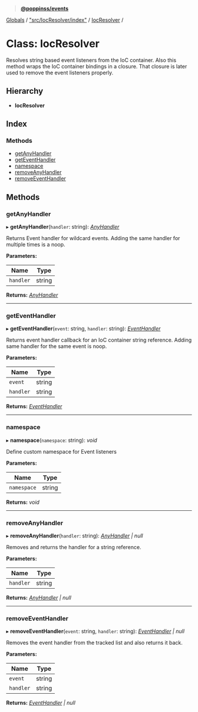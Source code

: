 > **[@poppinss/events](../README.md)**

[Globals](../README.md) / ["src/IocResolver/index"](../modules/_src_iocresolver_index_.md) / [IocResolver](_src_iocresolver_index_.iocresolver.md) /

# Class: IocResolver

Resolves string based event listeners from the IoC container. Also this method wraps
the IoC container bindings in a closure. That closure is later used to remove
the event listeners properly.

## Hierarchy

* **IocResolver**

## Index

### Methods

* [getAnyHandler](_src_iocresolver_index_.iocresolver.md#getanyhandler)
* [getEventHandler](_src_iocresolver_index_.iocresolver.md#geteventhandler)
* [namespace](_src_iocresolver_index_.iocresolver.md#namespace)
* [removeAnyHandler](_src_iocresolver_index_.iocresolver.md#removeanyhandler)
* [removeEventHandler](_src_iocresolver_index_.iocresolver.md#removeeventhandler)

## Methods

###  getAnyHandler

▸ **getAnyHandler**(`handler`: string): *[AnyHandler](../modules/_poppinss_events.md#anyhandler)*

Returns Event handler for wildcard events. Adding the same
handler for multiple times is a noop.

**Parameters:**

Name | Type |
------ | ------ |
`handler` | string |

**Returns:** *[AnyHandler](../modules/_poppinss_events.md#anyhandler)*

___

###  getEventHandler

▸ **getEventHandler**(`event`: string, `handler`: string): *[EventHandler](../modules/_poppinss_events.md#eventhandler)*

Returns event handler callback for an IoC container string reference.
Adding same handler for the same event is noop.

**Parameters:**

Name | Type |
------ | ------ |
`event` | string |
`handler` | string |

**Returns:** *[EventHandler](../modules/_poppinss_events.md#eventhandler)*

___

###  namespace

▸ **namespace**(`namespace`: string): *void*

Define custom namespace for Event listeners

**Parameters:**

Name | Type |
------ | ------ |
`namespace` | string |

**Returns:** *void*

___

###  removeAnyHandler

▸ **removeAnyHandler**(`handler`: string): *[AnyHandler](../modules/_poppinss_events.md#anyhandler) | null*

Removes and returns the handler for a string reference.

**Parameters:**

Name | Type |
------ | ------ |
`handler` | string |

**Returns:** *[AnyHandler](../modules/_poppinss_events.md#anyhandler) | null*

___

###  removeEventHandler

▸ **removeEventHandler**(`event`: string, `handler`: string): *[EventHandler](../modules/_poppinss_events.md#eventhandler) | null*

Removes the event handler from the tracked list and also returns
it back.

**Parameters:**

Name | Type |
------ | ------ |
`event` | string |
`handler` | string |

**Returns:** *[EventHandler](../modules/_poppinss_events.md#eventhandler) | null*